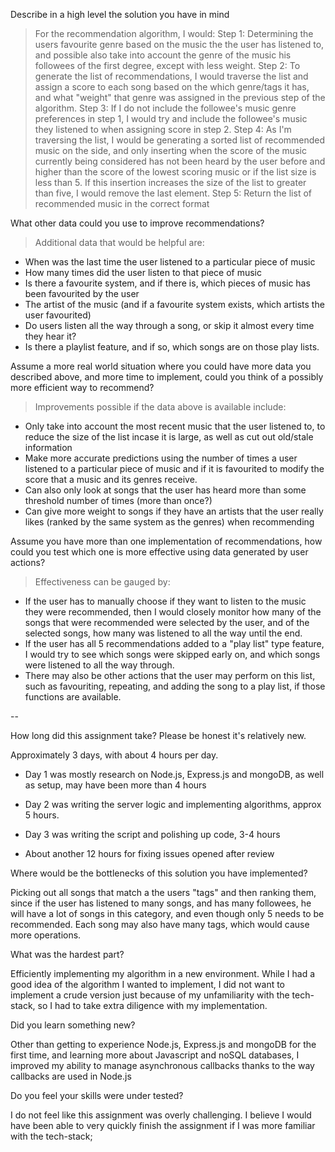 Describe in a high level the solution you have in mind
> For the recommendation algorithm, I would:
Step 1: Determining the users favourite genre based on the music the the user has listened to, and possible also take into account the genre of the music his followees of the first degree, except with less weight.
Step 2: To generate the list of recommendations, I would traverse the list and assign a score to each song based on the which genre/tags it has, and what "weight" that genre was assigned in the previous step of the algorithm.
Step 3: If I do not include the followee's music genre preferences in step 1, I would try and include the followee's music they listened to when assigning score in step 2.
Step 4: As I'm traversing the list, I would be generating a sorted list of recommended music on the side, and only inserting when the score of the music currently being considered has not been heard by the user before and higher than the score of the lowest scoring music or if the list size is less than 5. If this insertion increases the size of the list to greater than five, I would remove the last element.
Step 5: Return the list of recommended music in the correct format

What other data could you use to improve recommendations?
> Additional data that would be helpful are: 
- When was the last time the user listened to a particular piece of music
- How many times did the user listen to that piece of music
- Is there a favourite system, and if there is, which pieces of music has been favourited by the user
- The artist of the music (and if a favourite system exists, which artists the user favourited)
- Do users listen all the way through a song, or skip it almost every time they hear it?
- Is there a playlist feature, and if so, which songs are on those play lists.


Assume a more real world situation where you could have more data you described above, and more time to implement, could you think of a possibly more efficient way to recommend?
> Improvements possible if the data above is available include:
- Only take into account the most recent music that the user listened to, to reduce the size of the list incase it is large, as well as cut out old/stale information
- Make more accurate predictions using the number of times a user listened to a particular piece of music and if it is favourited to modify the score that a music and its genres receive.
- Can also only look at songs that the user has heard more than some threshold number of times (more than once?)
- Can give more weight to songs if they have an artists that the user really likes (ranked by the same system as the genres) when recommending

Assume you have more than one implementation of recommendations, how could you test which one is more effective using data generated by user actions?
>Effectiveness can be gauged by: 
- If the user has to manually choose if they want to listen to the music they were recommended, then I would closely monitor how many of the songs that were recommended were selected by the user, and of the selected songs, how many was listened to all the way until the end.
- If the user has all 5 recommendations added to a "play list" type feature, I would try to see which songs were skipped early on, and which songs were listened to all the way through.
- There may also be other actions that the user may perform on this list, such as favouriting, repeating, and adding the song to a play list, if those functions are available.

--

How long did this assignment take? Please be honest it's relatively new.
>
Approximately 3 days, with about 4 hours per day.
- Day 1 was mostly research on Node.js, Express.js and mongoDB, as well as setup, may have been more than 4 hours
- Day 2 was writing the server logic and implementing algorithms, approx 5 hours.
- Day 3 was writing the script and polishing up code, 3-4 hours

- About another 12 hours for fixing issues opened after review

Where would be the bottlenecks of this solution you have implemented?
>
Picking out all songs that match a the users "tags" and then ranking them, since if the user has listened to many songs, and has many followees, he will have a lot of songs in this category, and even though only 5 needs to be recommended. Each song may also have many tags, which would cause more operations.
 

What was the hardest part?
>
Efficiently implementing my algorithm in a new environment. While I had a good idea of the algorithm I wanted to implement, I did not want to implement a crude version just because of my unfamiliarity with the tech-stack, so I had to take extra diligence with my implementation.

Did you learn something new?
> 
Other than getting to experience Node.js, Express.js and mongoDB for the first time, and learning more about Javascript and noSQL databases, I improved my ability to manage asynchronous callbacks thanks to the way callbacks are used in Node.js

Do you feel your skills were under tested?
>
I do not feel like this assignment was overly challenging. I believe I would have been able to very quickly finish the assignment if I was more familiar with the tech-stack;